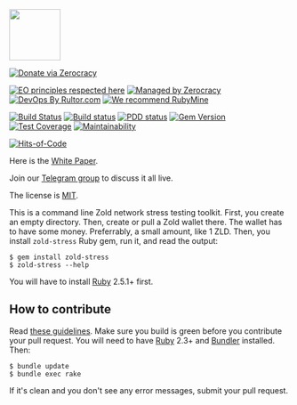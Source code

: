<img src="http://www.zold.io/logo.svg" width="92px" height="92px"/>

[![Donate via Zerocracy](https://www.0crat.com/contrib-badge/CAZPZR9FS.svg)](https://www.0crat.com/contrib/CAZPZR9FS)

[![EO principles respected here](http://www.elegantobjects.org/badge.svg)](http://www.elegantobjects.org)
[![Managed by Zerocracy](https://www.0crat.com/badge/CAZPZR9FS.svg)](https://www.0crat.com/p/CAZPZR9FS)
[![DevOps By Rultor.com](http://www.rultor.com/b/yegor256/zold)](http://www.rultor.com/p/yegor256/zold)
[![We recommend RubyMine](http://www.elegantobjects.org/rubymine.svg)](https://www.jetbrains.com/ruby/)

[![Build Status](https://travis-ci.org/zold-io/zold-stress.svg)](https://travis-ci.org/zold-io/zold-stress)
[![Build status](https://ci.appveyor.com/api/projects/status/ds9i925foqfu30cg?svg=true)](https://ci.appveyor.com/project/yegor256/zold-stress)
[![PDD status](http://www.0pdd.com/svg?name=zold-io/zold-stress)](http://www.0pdd.com/p?name=zold-io/zold-stress)
[![Gem Version](https://badge.fury.io/rb/zold-stress.svg)](http://badge.fury.io/rb/zold-stress)
[![Test Coverage](https://img.shields.io/codecov/c/github/zold-io/zold-stress.svg)](https://codecov.io/github/zold-io/zold-stress?branch=master)
[![Maintainability](https://api.codeclimate.com/v1/badges/ad51dc27597d1e728979/maintainability)](https://codeclimate.com/github/zold-io/zold-stress/maintainability)

[![Hits-of-Code](https://hitsofcode.com/github/zold-io/zold-stress)](https://hitsofcode.com/view/github/zold-stress)

Here is the [White Paper](https://papers.zold.io/wp.pdf).

Join our [Telegram group](https://t.me/zold_io) to discuss it all live.

The license is [MIT](https://github.com/zold-io/zold-stress/blob/master/LICENSE.txt).

This is a command line Zold network stress testing toolkit. First, you
create an empty directory. Then, create or pull a Zold wallet there. The
wallet has to have some money. Preferrably, a small amount, like 1 ZLD. Then,
you install `zold-stress` Ruby gem, run it, and read the output:

```
$ gem install zold-stress
$ zold-stress --help
```

You will have to install [Ruby](https://www.ruby-lang.org/en/) 2.5.1+ first.

## How to contribute

Read [these guidelines](https://www.yegor256.com/2014/04/15/github-guidelines.html).
Make sure you build is green before you contribute
your pull request. You will need to have [Ruby](https://www.ruby-lang.org/en/) 2.3+ and
[Bundler](https://bundler.io/) installed. Then:

```
$ bundle update
$ bundle exec rake
```

If it's clean and you don't see any error messages, submit your pull request.
